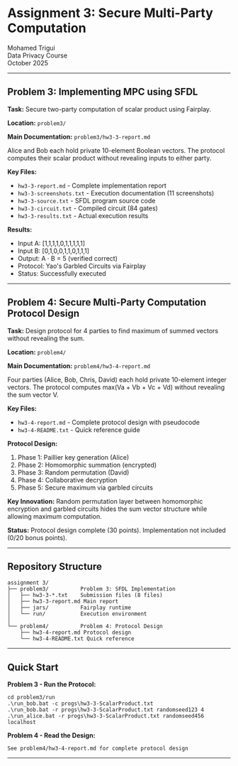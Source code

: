 # Assignment 3: Secure Multi-Party Computation

Mohamed Trigui  
Data Privacy Course  
October 2025

---

## Problem 3: Implementing MPC using SFDL

**Task:** Secure two-party computation of scalar product using Fairplay.

**Location:** `problem3/`

**Main Documentation:** `problem3/hw3-3-report.md`

Alice and Bob each hold private 10-element Boolean vectors. The protocol computes their scalar product without revealing inputs to either party.

**Key Files:**
- `hw3-3-report.md` - Complete implementation report
- `hw3-3-screenshots.txt` - Execution documentation (11 screenshots)
- `hw3-3-source.txt` - SFDL program source code
- `hw3-3-circuit.txt` - Compiled circuit (84 gates)
- `hw3-3-results.txt` - Actual execution results

**Results:**
- Input A: [1,1,1,1,0,1,1,1,1,1]
- Input B: [0,1,0,0,1,1,0,1,1,1]
- Output: A · B = 5 (verified correct)
- Protocol: Yao's Garbled Circuits via Fairplay
- Status: Successfully executed

---

## Problem 4: Secure Multi-Party Computation Protocol Design

**Task:** Design protocol for 4 parties to find maximum of summed vectors without revealing the sum.

**Location:** `problem4/`

**Main Documentation:** `problem4/hw3-4-report.md`

Four parties (Alice, Bob, Chris, David) each hold private 10-element integer vectors. The protocol computes max(Va + Vb + Vc + Vd) without revealing the sum vector V.

**Key Files:**
- `hw3-4-report.md` - Complete protocol design with pseudocode
- `hw3-4-README.txt` - Quick reference guide

**Protocol Design:**
1. Phase 1: Paillier key generation (Alice)
2. Phase 2: Homomorphic summation (encrypted)
3. Phase 3: Random permutation (David)
4. Phase 4: Collaborative decryption
5. Phase 5: Secure maximum via garbled circuits

**Key Innovation:** Random permutation layer between homomorphic encryption and garbled circuits hides the sum vector structure while allowing maximum computation.

**Status:** Protocol design complete (30 points). Implementation not included (0/20 bonus points).

---

## Repository Structure

```
assignment 3/
├── problem3/          Problem 3: SFDL Implementation
│   ├── hw3-3-*.txt    Submission files (8 files)
│   ├── hw3-3-report.md Main report
│   ├── jars/          Fairplay runtime
│   └── run/           Execution environment
│
└── problem4/          Problem 4: Protocol Design
    ├── hw3-4-report.md Protocol design
    └── hw3-4-README.txt Quick reference
```

---

## Quick Start

**Problem 3 - Run the Protocol:**
```
cd problem3/run
.\run_bob.bat -c progs\hw3-3-ScalarProduct.txt
.\run_bob.bat -r progs\hw3-3-ScalarProduct.txt randomseed123 4
.\run_alice.bat -r progs\hw3-3-ScalarProduct.txt randomseed456 localhost
```

**Problem 4 - Read the Design:**
```
See problem4/hw3-4-report.md for complete protocol design
```

---
